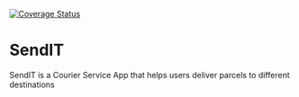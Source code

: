 [![Coverage Status](https://coveralls.io/repos/github/biolabalo/SendIT/badge.svg?branch=develop)](https://coveralls.io/github/biolabalo/SendIT?branch=develop)
# SendIT
SendIT is a Courier Service App that helps users deliver parcels to different destinations

